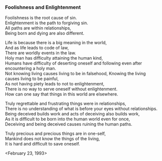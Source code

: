 ### Foolishness and Enlightenment Foolishness is the root cause of sin.  Enlightenment is the path to forgiving sin.  All paths are within relationships,  Being born and dying are also different.   Life is because there is a big meaning in the world,  And as life leads to code of law,  There are worldly events in the law.  Holy man has difficulty attaining the human kind,  Humans have difficulty of deserting oneself and following even after encountering a holy man.  Not knowing living causes living to be in falsehood, Knowing the living causes living to be painful,  As not having piety leads to not to enlightenment,  There is no way to serve oneself without enlightenment.  How can one say that things in this world are elsewhere.   Truly regrettable and frustrating things were in relationships,  There is no understanding of what is before your eyes without relationships.  Being deceived builds work and acts of deceiving also builds work,  As it is difficult to be born into the human world even for once,  Deceiving and being deceived causes ruining the human paths.   Truly precious and precious things are in one-self,  Mankind does not know the things of the living,  It is hard and difficult to save oneself.   &lt;February 23, 1993&gt;  